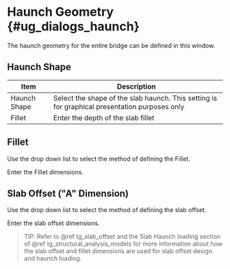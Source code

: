 Haunch Geometry {#ug_dialogs_haunch}
==============================================
The haunch geometry for the entire bridge can be defined in this window.

Haunch Shape
------------

Item | Description
-----|----------
Haunch Shape | Select the shape of the slab haunch. This setting is for graphical presentation purposes only
Fillet | Enter the depth of the slab fillet

Fillet
------
Use the drop down list to select the method of defining the Fillet.

Enter the Fillet dimensions.

Slab Offset ("A" Dimension)
---------------------------
Use the drop down list to select the method of defining the slab offset.

Enter the slab offset dimensions.

> TIP: Refer to @ref tg_slab_offset and the Slab Haunch loading section of @ref tg_structural_analysis_models for more information about how the slab offset and fillet dimensions are used for slab offset design and haunch loading.